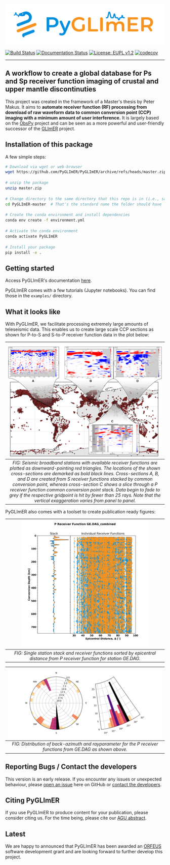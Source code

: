 <img src="docs/chapters/figures/logo_horizontal_colour.png" alt="PyGLImER logo" width="600"/>

[![Build Status](https://github.com/PyGLImER/PyGLImER/actions/workflows/test_on_push.yml/badge.svg?branch=master)](https://github.com/PyGLImER/PyGLImER/actions/workflows/test_on_push.yml) [![Documentation Status](https://github.com/PyGLImER/PyGLImER/actions/workflows/deploy_gh_pages.yml/badge.svg)](https://github.com/PyGLImER/PyGLImER/actions/workflows/deploy_gh_pages.yml) [![License: EUPL v1.2](https://img.shields.io/badge/license-EUPL--1.2-blue)](https://joinup.ec.europa.eu/collection/eupl/introduction-eupl-licence) [![codecov](https://codecov.io/gh/PyGLImER/PyGLImER/branch/master/graph/badge.svg?token=9WK7ZKIZ6N)](https://codecov.io/gh/PyGLImER/PyGLImER)

---

## A workflow to create a global database for Ps and Sp receiver function imaging of crustal and upper mantle discontinuties 

This project was created in the framework of a Master's thesis by Peter Makus.
It aims to **automate receiver function (RF) processing from download of raw waveform data to common conversion point (CCP) imaging with a minimum amount
of user interference.**
It is largely based on the [ObsPy](https://github.com/obspy/obspy) project and can be seen as a more powerful and user-friendly
successor of the [GLImER](http://stephanerondenay.com/glimer-web.html) project.

## Installation of this package

A few simple steps:

```bash
# Download via wget or web-browser
wget https://github.com/PyGLImER/PyGLImER/archive/refs/heads/master.zip

# unzip the package
unzip master.zip

# Change directory to the same directory that this repo is in (i.e., same directory as setup.py)
cd PyGLImER-master  # That's the standard name the folder should have

# Create the conda environment and install dependencies
conda env create -f environment.yml

# Activate the conda environment
conda activate PyGLImER

# Install your package
pip install -e .
```

## Getting started
Access PyGLImER's documentation [here](https://pyglimer.github.io/PyGLImER/).

PyGLImER comes with a few tutorials (Jupyter notebooks). You can find those in the `examples/` directory.

## What it looks like
With PyGLImER, we facilitate processing extremely large amounts of teleseismic data. This enables us to create large scale CCP sections as shown for P-to-S and S-to-P receiver function data in the plot below:

| <img src="docs/chapters/figures/map_w_ccp_sections.png" alt="Map With CCP sections" width="600"/> |
|:--:| 
| *FIG: Seismic broadband stations with available receiver functions are plotted as downward-pointing red triangles. The locations of the shown cross-sections are demarked as bold black lines. Cross-sections A, B, and D are created from S receiver functions stacked by common conversion point, whereas cross-section C shows a slice through a P receiver function common conversion point stack. Data begin to fade to grey if the respective gridpoint is hit by fewer than 25 rays. Note that the vertical exaggeration varies from panel to panel.* |

PyGLImER also comes with a toolset to create publication ready figures:

| <img src="docs/chapters/figures/combined.jpg" alt="Combined Stack and Section" width="400"/> |
|:--:|
| *FIG: Single station stack and receiver functions sorted by epicentral distance from P receiver function for station GE.DAG.* |

| <img src="docs/chapters/figures/distr.jpg" alt="Distribution of back-azimuth and rayparameters" width="600"/> |
|:--:|
| *FIG: Distribution of back-azimuth and rayparameter for the P receiver functions from GE.DAG as shown above.* |

## Reporting Bugs / Contact the developers
This version is an early release. If you encounter any issues or unexpected behaviour, please [open an issue](https://github.com/PyGLImER/PyGLImER/issues/new) here on GitHub or [contact the developers](mailto:makus@gfz-potsdam.de).

## Citing PyGLImER
If you use PyGLImER to produce content for your publication, please consider citing us. For the time being, please cite our [AGU abstract](https://www.essoar.org/doi/10.1002/essoar.10506417.1).

## Latest
We are happy to announced that PyGLImER has been awarded an [ORFEUS](http://orfeus-eu.org/) software development grant and are looking forward to further develop this project.
